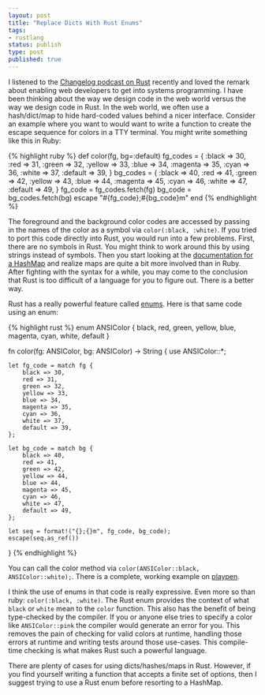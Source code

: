 ```yaml
---
layout: post
title: "Replace Dicts With Rust Enums"
tags:
- rustlang
status: publish
type: post
published: true
---
```


I listened to the [Changelog podcast on Rust](https://thechangelog.com/151/) recently and loved the remark about enabling web developers to get into systems programming. I have been thinking about the way we design code in the web world versus the way we design code in Rust. In the web world, we often use a hash/dict/map to hide hard-coded values behind a nicer interface. Consider an example where you want to would want to write a function to create the escape sequence for colors in a TTY terminal. You might write something like this in Ruby:

{% highlight ruby %}
def color(fg, bg=:default)
    fg_codes = {
      :black => 30,
      :red => 31,
      :green => 32,
      :yellow => 33,
      :blue => 34,
      :magenta => 35,
      :cyan => 36,
      :white => 37,
      :default => 39,
    }
    bg_codes = {
      :black => 40,
      :red => 41,
      :green => 42,
      :yellow => 43,
      :blue => 44,
      :magenta => 45,
      :cyan => 46,
      :white => 47,
      :default => 49,
    }
    fg_code = fg_codes.fetch(fg)
    bg_code = bg_codes.fetch(bg)
    escape "#{fg_code};#{bg_code}m"
  end
{% endhighlight %}

The foreground and the background color codes are accessed by passing in the names of the color as a symbol via `color(:black, :white)`. If you tried to port this code directly into Rust, you would run into a few problems. First, there are no symbols in Rust. You might think to work around this by using strings instead of symbols. Then you start looking at the [documentation for a HashMap](http://doc.rust-lang.org/std/collections/struct.HashMap.html) and realize maps are quite a bit more involved than in Ruby. After fighting with the syntax for a while, you may come to the conclusion that Rust is too difficult of a language for you to figure out. There is a better way.

Rust has a really powerful feature called [enums](http://doc.rust-lang.org/book/compound-data-types.html#enums). Here is that same code using an enum:

{% highlight rust %}
enum ANSIColor {
    black,
    red,
    green,
    yellow,
    blue,
    magenta,
    cyan,
    white,
    default
}

fn color(fg: ANSIColor, bg: ANSIColor) -> String {
    use ANSIColor::*;

    let fg_code = match fg {
        black => 30,
        red => 31,
        green => 32,
        yellow => 33,
        blue => 34,
        magenta => 35,
        cyan => 36,
        white => 37,
        default => 39,
    };

    let bg_code = match bg {
        black => 40,
        red => 41,
        green => 42,
        yellow => 44,
        blue => 44,
        magenta => 45,
        cyan => 46,
        white => 47,
        default => 49,
    };

    let seq = format!("{};{}m", fg_code, bg_code);
    escape(seq.as_ref())
}
{% endhighlight %}

You can call the color method via `color(ANSIColor::black, ANSIColor::white);`. There is a complete, working example on [playpen](http://is.gd/OIRlyR).

I think the use of enums in that code is really expressive. Even more so than ruby: `color(:black, :white)`. The Rust enum provides the context of what `black` or `white` mean to the `color` function.  This also has the benefit of being type-checked by the compiler. If you or anyone else tries to specify a color like `ANSIColor::pink` the compiler would generate an error for you. This removes the pain of checking for valid colors at runtime, handling those errors at runtime and writing tests around those use-cases. This compile-time checking is what makes Rust such a powerful language.

There are plenty of cases for using dicts/hashes/maps in Rust. However, if you find yourself writing a function that accepts a finite set of options, then I suggest trying to use a Rust enum before resorting to a HashMap.
